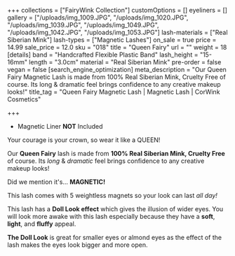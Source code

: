 +++
collections = ["FairyWink Collection"]
customOptions = []
eyeliners = []
gallery = ["/uploads/img_1009.JPG", "/uploads/img_1020.JPG", "/uploads/img_1039.JPG", "/uploads/img_1049.JPG", "/uploads/img_1042.JPG", "/uploads/img_1053.JPG"]
lash-materials = ["Real Siberian Mink"]
lash-types = ["Magnetic Lashes"]
on_sale = true
price = 14.99
sale_price = 12.0
sku = "018"
title = "Queen Fairy"
url = ""
weight = 18
[details]
band = "Handcrafted Flexible Plastic Band"
lash_height = "15-16mm"
length = "3.0cm"
material = "Real Siberian Mink"
pre-order = false
vegan = false
[search_engine_optimization]
meta_description = "Our Queen Fairy Magnetic Lash is made from 100% Real Siberian Mink, Cruelty Free of course. Its long & dramatic feel brings confidence to any creative makeup looks!"
title_tag = "Queen Fairy Magnetic Lash | Magnetic Lash | CorWink Cosmetics"

+++
* Magnetic Liner **NOT** Included

Your courage is your crown, so wear it like a QUEEN!

Our **Queen Fairy** lash is made from **100% Real Siberian Mink, Cruelty Free** of course. Its _long_ & _dramatic_ feel brings confidence to any creative makeup looks!

Did we mention it's... **MAGNETIC!**

This lash comes with 5 weightless magnets so your look can last _all day!_

This lash has a **Doll Look effect** which gives the illusion of wider eyes. You will look more awake with this lash especially because they have a **soft**, **light**, and **fluffy** appeal.

**The Doll Look** is great for smaller eyes or almond eyes as the effect of the lash makes the eyes look bigger and more open.